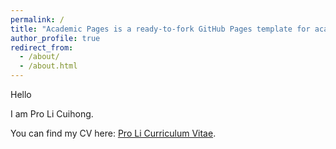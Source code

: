 ```yaml
---
permalink: /
title: "Academic Pages is a ready-to-fork GitHub Pages template for academic personal websites"
author_profile: true
redirect_from: 
  - /about/
  - /about.html
---
```


Hello

I am Pro Li Cuihong.

You can find my CV here: [Pro Li Curriculum Vitae](./assets/Curriculum_Vitae.pdf).
